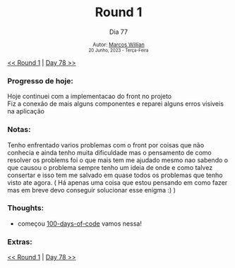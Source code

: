 <div align="center">
  <h1>Round 1</h1>
  <p>Dia 77</p>

  <sub>
    Autor: <a href="https://github.com/marcosmwx" target="_blank">Marcos Willian</a>
    <br>
    <small>20 Junho, 2023 -  Terça-Feira</small>
  </sub>
</div>

[<< Round 1](./README.MD) | [Day 78 >>](dia078.md)

### Progresso de hoje:

Hoje continuei com a implementacao do front no projeto <br>
Fiz a conexão de mais alguns componentes e reparei alguns erros visiveis na aplicação<br>

### Notas:

Tenho enfrentado varios problemas com o front por coisas que não conhecia e ainda tenho muita dificuldade mas o pensamento de como resolver os problems foi o que mais tem me ajudado mesmo nao sabendo o que causou o problema sempre tenho um ideia de onde e como talvez consertar e isso tem me salvado em quase todos os problemas que tenho visto ate agora. ( Há apenas uma coisa que estou pensando em como fazer mas em breve devo conseguir solucionar esse enigma :) ) <br>

### Thoughts:

- começou [100-days-of-code](https://github.com/marcosmwx/100DaysOfCode) vamos nessa!

### Extras:

[<< Round 1](./README.MD) | [Day 78 >>](dia078.md)
